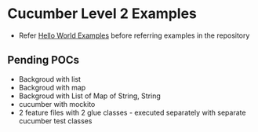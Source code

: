 # Cucumber Level 2 Examples
* Refer [Hello World Examples](https://github.com/avinashbabudonthu/unit-testing/tree/master/cucumber/hello-world#examples) before referring examples in the repository

## Pending POCs
* Backgroud with list
* Backgroud with map
* Backgroud with List of Map of String, String
* cucumber with mockito
* 2 feature files with 2 glue classes - executed separately with separate cucumber test classes
